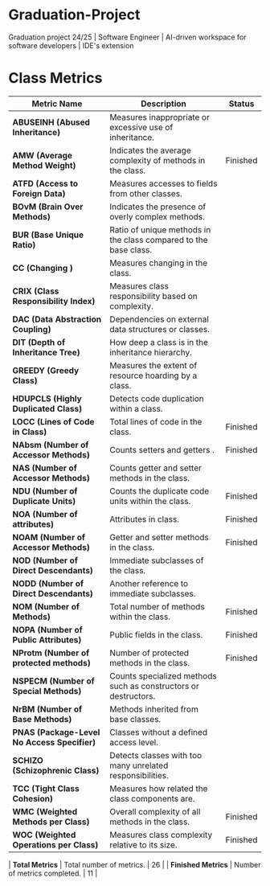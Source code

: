 # Graduation-Project
Graduation project 24/25 | Software Engineer | AI-driven workspace for software developers | IDE's extension

# Class Metrics

| Metric Name               | Description                                                              | Status    |
|---------------------------|--------------------------------------------------------------------------|-----------|
| **ABUSEINH (Abused Inheritance)** | Measures inappropriate or excessive use of inheritance.               |           |
| **AMW (Average Method Weight)** | Indicates the average complexity of methods in the class.             | Finished  |
| **ATFD (Access to Foreign Data)** | Measures accesses to fields from other classes.                       |           |
| **BOvM (Brain Over Methods)** | Indicates the presence of overly complex methods.                      |           |
| **BUR (Base Unique Ratio)** | Ratio of unique methods in the class compared to the base class.        |           |
| **CC (Changing )** | Measures changing in the class.                                                   |           |
| **CRIX (Class Responsibility Index)** | Measures class responsibility based on complexity.                 |           |
| **DAC (Data Abstraction Coupling)** | Dependencies on external data structures or classes.              |           |
| **DIT (Depth of Inheritance Tree)** | How deep a class is in the inheritance hierarchy.                 |           |
| **GREEDY (Greedy Class)** | Measures the extent of resource hoarding by a class.                     |           |
| **HDUPCLS (Highly Duplicated Class)** | Detects code duplication within a class.                          |           |
| **LOCC (Lines of Code in Class)** | Total lines of code in the class.                                     | Finished  |
| **NAbsm (Number of Accessor Methods)** | Counts setters and getters .                                                     | Finished  |
| **NAS (Number of Accessor Methods)** | Counts getter and setter methods in the class.                     |   |
| **NDU (Number of Duplicate Units)** | Counts the duplicate code units within the class.                  | Finished  |
| **NOA (Number of attributes)** | Attributes in class.                                                    | Finished  |
| **NOAM (Number of Accessor Methods)** | Getter and setter methods in the class.                           | Finished  |
| **NOD (Number of Direct Descendants)** | Immediate subclasses of the class.                               |           |
| **NODD (Number of Direct Descendants)** | Another reference to immediate subclasses.                        |           |
| **NOM (Number of Methods)** | Total number of methods within the class.                               | Finished  |
| **NOPA (Number of Public Attributes)** | Public fields in the class.                                         | Finished  |
| **NProtm (Number of protected methods)** | Number of protected methods in the class.                                         | Finished  |
| **NSPECM (Number of Special Methods)** | Counts specialized methods such as constructors or destructors.   |           |
| **NrBM (Number of Base Methods)** | Methods inherited from base classes.                                  |           |
| **PNAS (Package-Level No Access Specifier)** | Classes without a defined access level.                          |           |
| **SCHIZO (Schizophrenic Class)** | Detects classes with too many unrelated responsibilities.           |           |
| **TCC (Tight Class Cohesion)** | Measures how related the class components are.                       |           |
| **WMC (Weighted Methods per Class)** | Overall complexity of all methods in the class.                      | Finished  |
| **WOC (Weighted Operations per Class)** | Measures class complexity relative to its size.                   | Finished  |

| **Total Metrics**         | Total number of metrics.                                                   | 26        |
| **Finished Metrics**      | Number of metrics completed.                                              | 11        |
